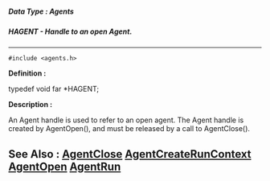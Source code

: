 ##### Data Type : Agents
##### HAGENT - Handle to an open Agent.
---
```
#include <agents.h>
```

**Definition :**

typedef void far *HAGENT;

**Description :**

An Agent handle is used to refer to an open agent.  The Agent handle is created by AgentOpen(), and must be released by a call to AgentClose().


**See Also :**
[AgentClose](/domino-c-api-docs/reference/Func/AgentClose)
[AgentCreateRunContext](/domino-c-api-docs/reference/Func/AgentCreateRunContext)
[AgentOpen](/domino-c-api-docs/reference/Func/AgentOpen)
[AgentRun](/domino-c-api-docs/reference/Func/AgentRun)
---
